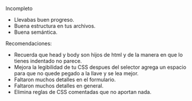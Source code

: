 Incompleto

- Llevabas buen progreso.
- Buena estructura en tus archivos.
- Buena semántica.

Recomendaciones:

- Recuerda que head y body son hijos de html y de la manera en que lo tienes indentado no parece.
- Mejora la legibilidad de tu CSS despues del selector agrega un espacio para que no quede pegado a la llave y se lea mejor.
- Faltaron muchos detalles en el formulario.
- Faltaron muchos detalles en general.
- Elimina reglas de CSS comentadas que no aportan nada.
